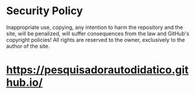 # Security Policy

Inappropriate use, copying, any intention to harm the repository and the site, will be penalized, will suffer consequences from the law and GitHub's copyright policies!
All rights are reserved to the owner, exclusively to the author of the site.

# https://pesquisadorautodidatico.github.io/
